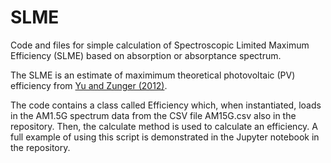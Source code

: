 # SLME
Code and files for simple calculation of Spectroscopic Limited Maximum Efficiency (SLME) based on absorption or absorptance spectrum.

The SLME is an estimate of maximimum theoretical photovoltaic (PV) efficiency from [Yu and Zunger (2012)](https://link.aps.org/doi/10.1103/PhysRevLett.108.068701).

The code contains a class called Efficiency which, when instantiated, loads in the AM1.5G spectrum data from the CSV file AM15G.csv also in the repository. Then, the calculate method is used to calculate an efficiency. A full example of using this script is demonstrated in the Jupyter notebook in the repository.
